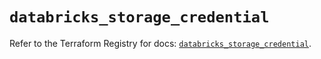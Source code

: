 # `databricks_storage_credential`

Refer to the Terraform Registry for docs: [`databricks_storage_credential`](https://registry.terraform.io/providers/databricks/databricks/1.92.0/docs/resources/storage_credential).
